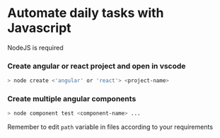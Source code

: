 # Automate daily tasks with Javascript
NodeJS is required

### Create angular or react project and open in vscode

```sh
> node create <'angular' or 'react'> <project-name>
```

### Create multiple angular components

```sh
> node component test <component-name> ...
```

Remember to edit ``` path ``` variable in files according to your requirements
